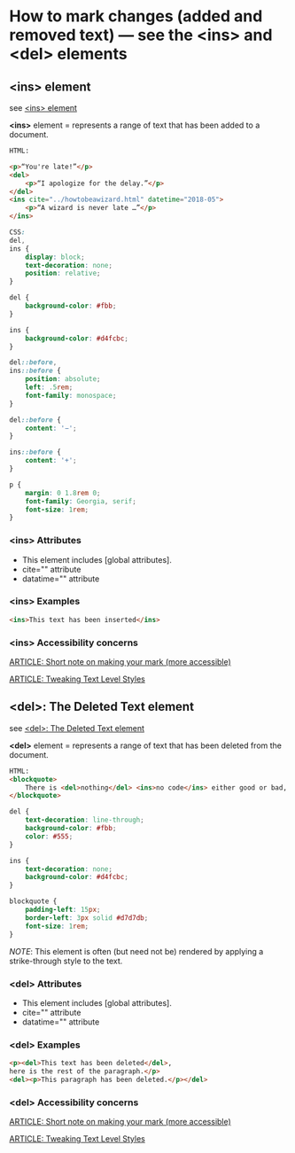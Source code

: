 # How to mark changes (added and removed text) — see the &lt;ins&gt; and &lt;del&gt; elements

## &lt;ins&gt; element

see [&lt;ins&gt; element](https://developer.mozilla.org/en-US/docs/Web/HTML/Element/ins)

**&lt;ins&gt;** element = represents a range of text that has been added to a document.

```html
HTML:

<p>“You're late!”</p>
<del>
    <p>“I apologize for the delay.”</p>
</del>
<ins cite="../howtobeawizard.html" datetime="2018-05">
    <p>“A wizard is never late …”</p>
</ins>
```

```css
CSS:
del,
ins {
    display: block;
    text-decoration: none;
    position: relative;
}

del {
    background-color: #fbb;
}

ins {
    background-color: #d4fcbc;
}

del::before,
ins::before {
    position: absolute;
    left: .5rem;
    font-family: monospace;
}

del::before {
    content: '−';
}

ins::before {
    content: '+';
}

p {
    margin: 0 1.8rem 0;
    font-family: Georgia, serif;
    font-size: 1rem;
}
```

### &lt;ins&gt; Attributes

- This element includes [global attributes].
- cite="" attribute
- datatime="" attribute

### &lt;ins&gt; Examples

```html
<ins>This text has been inserted</ins>
```

### &lt;ins&gt; Accessibility concerns

[ARTICLE: Short note on making your mark (more accessible)](https://developer.paciellogroup.com/blog/2017/12/short-note-on-making-your-mark-more-accessible/)

[ARTICLE: Tweaking Text Level Styles](http://adrianroselli.com/2017/12/tweaking-text-level-styles.html)

## &lt;del&gt;: The Deleted Text element

see [&lt;del&gt;: The Deleted Text element
](https://developer.mozilla.org/en-US/docs/Web/HTML/Element/del)

**&lt;del&gt;** element = represents a range of text that has been deleted from the document.

```html
HTML:
<blockquote>
    There is <del>nothing</del> <ins>no code</ins> either good or bad, but <del>thinking</del> <ins>running it</ins> makes it so.
</blockquote>
```

```css
del {
    text-decoration: line-through;
    background-color: #fbb;
    color: #555;
}

ins {
    text-decoration: none;
    background-color: #d4fcbc;
}

blockquote {
    padding-left: 15px;
    border-left: 3px solid #d7d7db;
    font-size: 1rem;
}
```

*NOTE*: This element is often (but need not be) rendered by applying a strike-through style to the text.

### &lt;del&gt; Attributes

- This element includes [global attributes].
- cite="" attribute
- datatime="" attribute

### &lt;del&gt; Examples

```html
<p><del>This text has been deleted</del>,
here is the rest of the paragraph.</p>
<del><p>This paragraph has been deleted.</p></del>
```

### &lt;del&gt; Accessibility concerns

[ARTICLE: Short note on making your mark (more accessible)](https://developer.paciellogroup.com/blog/2017/12/short-note-on-making-your-mark-more-accessible/)

[ARTICLE: Tweaking Text Level Styles](http://adrianroselli.com/2017/12/tweaking-text-level-styles.html)